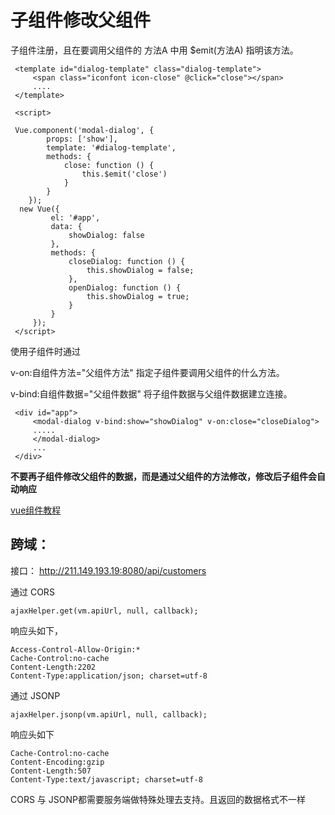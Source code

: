 # 子组件修改父组件

子组件注册，且在要调用父组件的 方法A 中用 $emit(方法A) 指明该方法。
```
 <template id="dialog-template" class="dialog-template">
     <span class="iconfont icon-close" @click="close"></span>
     ....
 </template>

 <script>

 Vue.component('modal-dialog', {
        props: ['show'],
        template: '#dialog-template',
        methods: {
            close: function () {
                this.$emit('close')
            }
        }
    });
  new Vue({
         el: '#app',
         data: {
             showDialog: false
         },
         methods: {
             closeDialog: function () {
                 this.showDialog = false;
             },
             openDialog: function () {
                 this.showDialog = true;
             }
         }
     });
 </script>
```
使用子组件时通过

v-on:自组件方法="父组件方法"     指定子组件要调用父组件的什么方法。

v-bind:自组件数据="父组件数据"   将子组件数据与父组件数据建立连接。
```
 <div id="app">
     <modal-dialog v-bind:show="showDialog" v-on:close="closeDialog">
     .....
     </modal-dialog>
     ...
 </div>
```
**不要再子组件修改父组件的数据，而是通过父组件的方法修改，修改后子组件会自动响应**

[vue组件教程](http://www.cnblogs.com/keepfool/p/5637834.html)

## 跨域：
接口： http://211.149.193.19:8080/api/customers

通过 CORS
```
ajaxHelper.get(vm.apiUrl, null, callback);
```
响应头如下，
```
Access-Control-Allow-Origin:*
Cache-Control:no-cache
Content-Length:2202
Content-Type:application/json; charset=utf-8
```
通过 JSONP
```
ajaxHelper.jsonp(vm.apiUrl, null, callback);
```
响应头如下
```
Cache-Control:no-cache
Content-Encoding:gzip
Content-Length:507
Content-Type:text/javascript; charset=utf-8
```
CORS 与 JSONP都需要服务端做特殊处理去支持。且返回的数据格式不一样